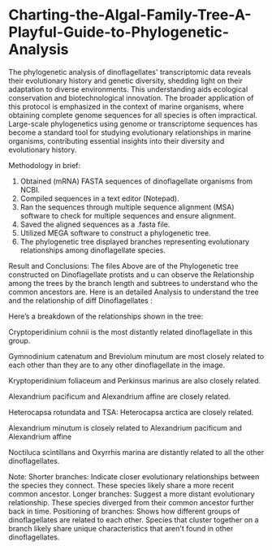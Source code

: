 # Charting-the-Algal-Family-Tree-A-Playful-Guide-to-Phylogenetic-Analysis
The phylogenetic analysis of dinoflagellates' transcriptomic data reveals their evolutionary history and genetic diversity, shedding light on their adaptation to diverse environments. This understanding aids ecological conservation and biotechnological innovation.
The broader application of this protocol is emphasized in the context of marine organisms, where obtaining complete genome sequences for all species is often impractical. Large-scale phylogenetics using genome or transcriptome sequences has become a standard tool for studying evolutionary relationships in marine organisms, contributing essential insights into their diversity and evolutionary history.


Methodology in brief:
1. Obtained (mRNA) FASTA sequences of dinoflagellate organisms from NCBI.
2. Compiled sequences in a text editor (Notepad).
3. Ran the sequences through multiple sequence alignment (MSA) software to check for multiple sequences and ensure alignment.
4. Saved the aligned sequences as a .fasta file.
5. Utilized MEGA software to construct a phylogenetic tree.
6. The phylogenetic tree displayed branches representing evolutionary relationships among dinoflagellate species.


Result and Conclusions:
The files Above are of the Phylogenetic tree constructed on Dinoflagellate protists and u can observe the Relationship among the trees by the branch length and subtrees to understand who the common ancestors are.
Here is an detailed Analysis to understand the tree and the relationship of diff Dinoflagellates :

Here’s a breakdown of the relationships shown in the tree:

Cryptoperidinium cohnii is the most distantly related dinoflagellate in this group.

Gymnodinium catenatum and Breviolum minutum are most closely related to each other than they are to any other dinoflagellate in the image.

Kryptoperidinium foliaceum and Perkinsus marinus are also closely related.

Alexandrium pacificum and Alexandrium affine are closely related.

Heterocapsa rotundata and TSA: Heterocapsa arctica are closely related.

Alexandrium minutum is closely related to Alexandrium pacificum and Alexandrium affine

Noctiluca scintillans and Oxyrrhis marina are distantly related to all the other dinoflagellates.

Note:
Shorter branches: Indicate closer evolutionary relationships between the species they connect. These species likely share a more recent common ancestor.
Longer branches: Suggest a more distant evolutionary relationship. These species diverged from their common ancestor further back in time.
Positioning of branches: Shows how different groups of dinoflagellates are related to each other. Species that cluster together on a branch likely share unique characteristics that aren't found in other dinoflagellates.

